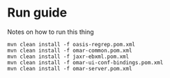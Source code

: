 # Run guide

Notes on how to run this thing

```shell
mvn clean install -f oasis-regrep.pom.xml
mvn clean install -f omar-common.pom.xml
mvn clean install -f jaxr-ebxml.pom.xml
mvn clean install -f omar-ui-conf-bindings.pom.xml
mvn clean install -f omar-server.pom.xml
```